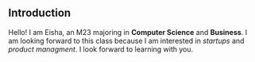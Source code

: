 ## Introduction

Hello! I am Eisha, an M23 majoring in **Computer Science** and **Business**. I am looking forward to this class because I am interested in *startups* and *product managment*. I look forward to learning with you.